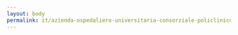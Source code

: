 ```yaml
---
layout: body
permalink: it/azienda-ospedaliero-universitaria-consorziale-policlinico-di-bari/
---
```


